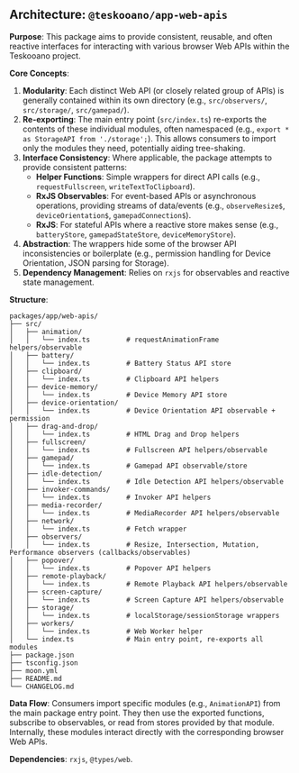 ## Architecture: `@teskooano/app-web-apis`

**Purpose**: This package aims to provide consistent, reusable, and often reactive interfaces for interacting with various browser Web APIs within the Teskooano project.

**Core Concepts**:

1.  **Modularity**: Each distinct Web API (or closely related group of APIs) is generally contained within its own directory (e.g., `src/observers/`, `src/storage/`, `src/gamepad/`).
2.  **Re-exporting**: The main entry point (`src/index.ts`) re-exports the contents of these individual modules, often namespaced (e.g., `export * as StorageAPI from './storage';`). This allows consumers to import only the modules they need, potentially aiding tree-shaking.
3.  **Interface Consistency**: Where applicable, the package attempts to provide consistent patterns:
    - **Helper Functions**: Simple wrappers for direct API calls (e.g., `requestFullscreen`, `writeTextToClipboard`).
    - **RxJS Observables**: For event-based APIs or asynchronous operations, providing streams of data/events (e.g., `observeResize$`, `deviceOrientation$`, `gamepadConnection$`).
    - **RxJS**: For stateful APIs where a reactive store makes sense (e.g., `batteryStore`, `gamepadStateStore`, `deviceMemoryStore`).
4.  **Abstraction**: The wrappers hide some of the browser API inconsistencies or boilerplate (e.g., permission handling for Device Orientation, JSON parsing for Storage).
5.  **Dependency Management**: Relies on `rxjs` for observables and reactive state management.

**Structure**:

```
packages/app/web-apis/
├── src/
│   ├── animation/
│   │   └── index.ts         # requestAnimationFrame helpers/observable
│   ├── battery/
│   │   └── index.ts         # Battery Status API store
│   ├── clipboard/
│   │   └── index.ts         # Clipboard API helpers
│   ├── device-memory/
│   │   └── index.ts         # Device Memory API store
│   ├── device-orientation/
│   │   └── index.ts         # Device Orientation API observable + permission
│   ├── drag-and-drop/
│   │   └── index.ts         # HTML Drag and Drop helpers
│   ├── fullscreen/
│   │   └── index.ts         # Fullscreen API helpers/observable
│   ├── gamepad/
│   │   └── index.ts         # Gamepad API observable/store
│   ├── idle-detection/
│   │   └── index.ts         # Idle Detection API helpers/observable
│   ├── invoker-commands/
│   │   └── index.ts         # Invoker API helpers
│   ├── media-recorder/
│   │   └── index.ts         # MediaRecorder API helpers/observable
│   ├── network/
│   │   └── index.ts         # Fetch wrapper
│   ├── observers/
│   │   └── index.ts         # Resize, Intersection, Mutation, Performance observers (callbacks/observables)
│   ├── popover/
│   │   └── index.ts         # Popover API helpers
│   ├── remote-playback/
│   │   └── index.ts         # Remote Playback API helpers/observable
│   ├── screen-capture/
│   │   └── index.ts         # Screen Capture API helpers/observable
│   ├── storage/
│   │   └── index.ts         # localStorage/sessionStorage wrappers
│   ├── workers/
│   │   └── index.ts         # Web Worker helper
│   └── index.ts             # Main entry point, re-exports all modules
├── package.json
├── tsconfig.json
├── moon.yml
├── README.md
└── CHANGELOG.md
```

**Data Flow**: Consumers import specific modules (e.g., `AnimationAPI`) from the main package entry point. They then use the exported functions, subscribe to observables, or read from stores provided by that module. Internally, these modules interact directly with the corresponding browser Web APIs.

**Dependencies**: `rxjs`, `@types/web`.
